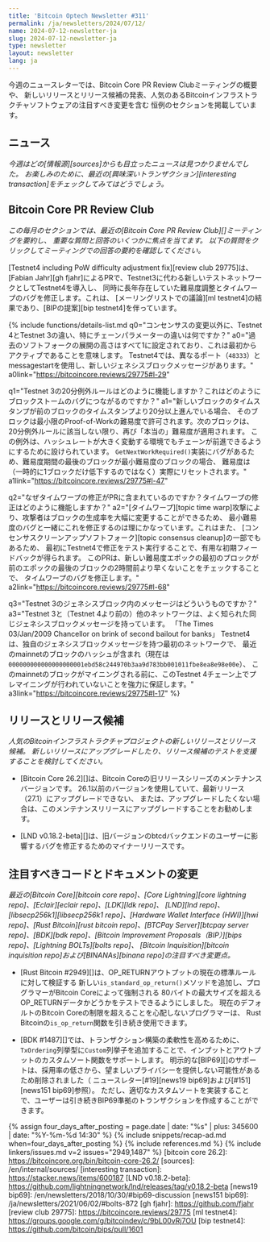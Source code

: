 ```yaml
---
title: 'Bitcoin Optech Newsletter #311'
permalink: /ja/newsletters/2024/07/12/
name: 2024-07-12-newsletter-ja
slug: 2024-07-12-newsletter-ja
type: newsletter
layout: newsletter
lang: ja
---
```

今週のニュースレターでは、Bitcoin Core PR Review Clubミーティングの概要や、
新しいリリースとリリース候補の発表、人気のあるBitcoinインフラストラクチャソフトウェアの注目すべき変更を含む
恒例のセクションを掲載しています。

## ニュース

*今週はどの[情報源][sources]からも目立ったニュースは見つかりませんでした。
お楽しみのために、最近の[興味深いトランザクション][interesting transaction]をチェックしてみてはどうでしょう。*

## Bitcoin Core PR Review Club

*この毎月のセクションでは、最近の[Bitcoin Core PR Review Club][]ミーティングを要約し、
重要な質問と回答のいくつかに焦点を当てます。
以下の質問をクリックしてミーティングでの回答の要約を確認してください。*

[Testnet4 including PoW difficulty adjustment fix][review club 29775]は、
[Fabian Jahr][gh fjahr]によるPRで、Testnet3に代わる新しいテストネットワークとしてTestnet4を導入し、
同時に長年存在していた難易度調整とタイムワープのバグを修正します。これは、
[メーリングリストでの議論][ml testnet4]の結果であり、[BIPの提案][bip testnet4]を伴っています。

{% include functions/details-list.md
  q0="コンセンサスの変更以外に、Testnet 4とTestnet 3の違い、特にチェーンパラメーターの違いは何ですか？"
  a0="過去のソフトフォークの展開の高さはすべて1に設定されており、これは最初からアクティブであることを意味します。
  Testnet4では、異なるポート（`48333`）とmessagestartを使用し、新しいジェネシスブロックメッセージがあります。"
  a0link="https://bitcoincore.reviews/29775#l-29"

  q1="Testnet 3の20分例外ルールはどのように機能しますか？これはどのようにブロックストームのバグにつながるのですか？"
  a1="新しいブロックのタイムスタンプが前のブロックのタイムスタンプより20分以上進んでいる場合、
  そのブロックは最小限のProof-of-Workの難易度で許可されます。次のブロックは、
  20分例外ルールに該当しない限り、再び「本当の」難易度が適用されます。
  この例外は、ハッシュレートが大きく変動する環境でもチェーンが前進できるようにするために設けられています。
  `GetNextWorkRequired()`実装にバグがあるため、難易度期間の最後のブロックが最小難易度のブロックの場合、
  難易度は（一時的に1ブロックだけ低下するのではなく）実際にリセットされます。"
  a1link="https://bitcoincore.reviews/29775#l-47"

  q2="なぜタイムワープの修正がPRに含まれているのですか？タイムワープの修正はどのように機能しますか？"
  a2="[タイムワープ][topic time warp]攻撃により、攻撃者はブロックの生成率を大幅に変更することができるため、
  最小難易度のバグと一緒にこれを修正するのは理にかなっています。これはまた、
  [コンセンサスクリーンアップソフトフォーク][topic consensus cleanup]の一部でもあるため、
  最初にTestnet4で修正をテスト実行することで、有用な初期フィードバックが得られます。
  このPRは、新しい難易度エポックの最初のブロックが前のエポックの最後のブロックの2時間前より早くないことをチェックすることで、
  タイムワープのバグを修正します。"
  a2link="https://bitcoincore.reviews/29775#l-68"

  q3="Testnet 3のジェネシスブロック内のメッセージはどういうものですか？"
  a3="Testnet 3と（Testnet 4より前の）他のネットワークは、よく知られた同じジェネシスブロックメッセージを持っています。
  「The Times 03/Jan/2009 Chancellor on brink of second bailout for banks」
  Testnet4は、独自のジェネシスブロックメッセージを持つ最初のネットワークで、
  最近のmainnetのブロックのハッシュが含まれ（現在は`000000000000000000001ebd58c244970b3aa9d783bb001011fbe8ea8e98e00e`）、
  このmainnetのブロックがマイニングされる前に、このTestnet 4チェーン上でプレマイニングが行われていないことを強力に保証します。"
  a3link="https://bitcoincore.reviews/29775#l-17"
%}

## リリースとリリース候補

*人気のBitcoinインフラストラクチャプロジェクトの新しいリリースとリリース候補。
新しいリリースにアップグレードしたり、リリース候補のテストを支援することを検討してください。*

- [Bitcoin Core 26.2][]は、Bitcoin Coreの旧リリースシリーズのメンテナンスバージョンです。
  26.1以前のバージョンを使用していて、最新リリース（27.1）にアップグレードできない、
  または、アップグレードしたくない場合は、このメンテナンスリリースにアップグレードすることをお勧めします。

- [LND v0.18.2-beta][]は、旧バージョンのbtcdバックエンドのユーザーに影響するバグを修正するためのマイナーリリースです。

## 注目すべきコードとドキュメントの変更

_最近の[Bitcoin Core][bitcoin core repo]、[Core
Lightning][core lightning repo]、[Eclair][eclair repo]、[LDK][ldk repo]、
[LND][lnd repo]、[libsecp256k1][libsecp256k1 repo]、[Hardware Wallet
Interface (HWI)][hwi repo]、[Rust Bitcoin][rust bitcoin repo]、[BTCPay
Server][btcpay server repo]、[BDK][bdk repo]、[Bitcoin Improvement
Proposals（BIP）][bips repo]、[Lightning BOLTs][bolts repo]、
[Bitcoin Inquisition][bitcoin inquisition repo]および[BINANAs][binana repo]の注目すべき変更点。_

- [Rust Bitcoin #2949][]は、OP_RETURNアウトプットの現在の標準ルールに対して検証する
  新しい`is_standard_op_return()`メソッドを追加し、プログラマーがBitcoin Coreによって強制される
  80バイトの最大サイズを超えるOP_RETURNデータかどうかをテストできるようにしました。
  現在のデフォルトのBitcoin Coreの制限を超えることを心配しないプログラマーは、
  Rust Bitcoinの`is_op_return`関数を引き続き使用できます。

- [BDK #1487][]では、トランザクション構築の柔軟性を高めるために、
  `TxOrdering`列挙型に`Custom`列挙子を追加することで、インプットとアウトプットのカスタムソート関数をサポートします。
  明示的な[BIP69][]のサポートは、採用率の低さから、望ましいプライバシーを提供しない可能性があるため削除されました（
  ニュースレター[#19][news19 bip69]および[#151][news151 bip69]参照）。
  ただし、適切なカスタムソートを実装することで、ユーザーは引き続きBIP69準拠のトランザクションを作成することができます。

{% assign four_days_after_posting = page.date | date: "%s" | plus: 345600 | date: "%Y-%m-%d 14:30" %}
{% include snippets/recap-ad.md when=four_days_after_posting %}
{% include references.md %}
{% include linkers/issues.md v=2 issues="2949,1487" %}
[bitcoin core 26.2]: https://bitcoincore.org/bin/bitcoin-core-26.2/
[sources]: /en/internal/sources/
[interesting transaction]: https://stacker.news/items/600187
[LND v0.18.2-beta]: https://github.com/lightningnetwork/lnd/releases/tag/v0.18.2-beta
[news19 bip69]: /en/newsletters/2018/10/30/#bip69-discussion
[news151 bip69]: /ja/newsletters/2021/06/02/#bolts-872
[gh fjahr]: https://github.com/fjahr
[review club 29775]: https://bitcoincore.reviews/29775
[ml testnet4]: https://groups.google.com/g/bitcoindev/c/9bL00vRj7OU
[bip testnet4]: https://github.com/bitcoin/bips/pull/1601

